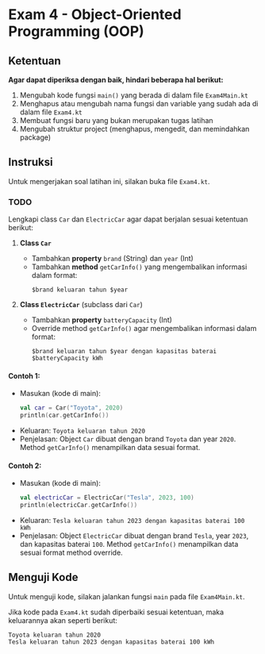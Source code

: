 # Exam 4 - Object-Oriented Programming (OOP)

## Ketentuan

**Agar dapat diperiksa dengan baik, hindari beberapa hal berikut:**

1. Mengubah kode fungsi `main()` yang berada di dalam file `Exam4Main.kt`
2. Menghapus atau mengubah nama fungsi dan variable yang sudah ada di dalam file `Exam4.kt`
3. Membuat fungsi baru yang bukan merupakan tugas latihan
4. Mengubah struktur project (menghapus, mengedit, dan memindahkan package)

## Instruksi

Untuk mengerjakan soal latihan ini, silakan buka file `Exam4.kt`.

### TODO

Lengkapi class `Car` dan `ElectricCar` agar dapat berjalan sesuai ketentuan berikut:

1. **Class `Car`**
    - Tambahkan **property** `brand` (String) dan `year` (Int)
    - Tambahkan **method** `getCarInfo()` yang mengembalikan informasi dalam format:
      ```
      $brand keluaran tahun $year
      ```

2. **Class `ElectricCar`** (subclass dari `Car`)
    - Tambahkan **property** `batteryCapacity` (Int)
    - Override method `getCarInfo()` agar mengembalikan informasi dalam format:
      ```
      $brand keluaran tahun $year dengan kapasitas baterai $batteryCapacity kWh
      ```

#### Contoh 1:

- Masukan (kode di main):
  ```kotlin
  val car = Car("Toyota", 2020)
  println(car.getCarInfo())
- Keluaran: `Toyota keluaran tahun 2020`
- Penjelasan: Object `Car` dibuat dengan brand `Toyota` dan year `2020`. Method `getCarInfo()` menampilkan data sesuai
  format.

#### Contoh 2:

- Masukan (kode di main):
  ```kotlin
  val electricCar = ElectricCar("Tesla", 2023, 100)
  println(electricCar.getCarInfo())
- Keluaran: `Tesla keluaran tahun 2023 dengan kapasitas baterai 100 kWh`
- Penjelasan: Object `ElectricCar` dibuat dengan brand `Tesla`, year `2023`, dan kapasitas baterai `100`. Method
  `getCarInfo()` menampilkan data sesuai format method override.

## Menguji Kode

Untuk menguji kode, silakan jalankan fungsi `main` pada file `Exam4Main.kt`.

Jika kode pada `Exam4.kt` sudah diperbaiki sesuai ketentuan, maka keluarannya akan seperti berikut:

```
Toyota keluaran tahun 2020
Tesla keluaran tahun 2023 dengan kapasitas baterai 100 kWh
```